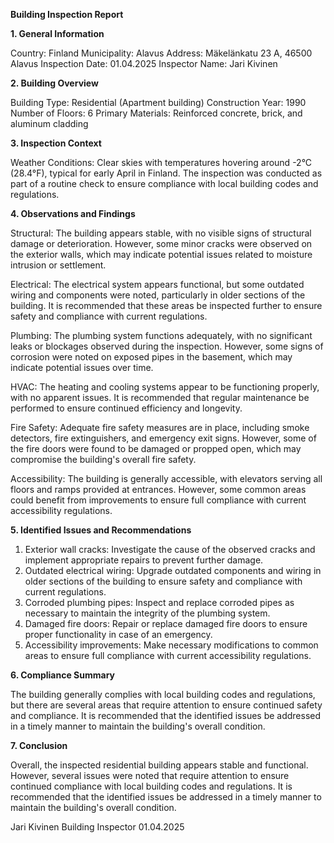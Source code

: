  **Building Inspection Report**

**1. General Information**

Country: Finland
Municipality: Alavus
Address: Mäkelänkatu 23 A, 46500 Alavus
Inspection Date: 01.04.2025
Inspector Name: Jari Kivinen

**2. Building Overview**

Building Type: Residential (Apartment building)
Construction Year: 1990
Number of Floors: 6
Primary Materials: Reinforced concrete, brick, and aluminum cladding

**3. Inspection Context**

Weather Conditions: Clear skies with temperatures hovering around -2°C (28.4°F), typical for early April in Finland. The inspection was conducted as part of a routine check to ensure compliance with local building codes and regulations.

**4. Observations and Findings**

Structural: The building appears stable, with no visible signs of structural damage or deterioration. However, some minor cracks were observed on the exterior walls, which may indicate potential issues related to moisture intrusion or settlement.

Electrical: The electrical system appears functional, but some outdated wiring and components were noted, particularly in older sections of the building. It is recommended that these areas be inspected further to ensure safety and compliance with current regulations.

Plumbing: The plumbing system functions adequately, with no significant leaks or blockages observed during the inspection. However, some signs of corrosion were noted on exposed pipes in the basement, which may indicate potential issues over time.

HVAC: The heating and cooling systems appear to be functioning properly, with no apparent issues. It is recommended that regular maintenance be performed to ensure continued efficiency and longevity.

Fire Safety: Adequate fire safety measures are in place, including smoke detectors, fire extinguishers, and emergency exit signs. However, some of the fire doors were found to be damaged or propped open, which may compromise the building's overall fire safety.

Accessibility: The building is generally accessible, with elevators serving all floors and ramps provided at entrances. However, some common areas could benefit from improvements to ensure full compliance with current accessibility regulations.

**5. Identified Issues and Recommendations**

1. Exterior wall cracks: Investigate the cause of the observed cracks and implement appropriate repairs to prevent further damage.
2. Outdated electrical wiring: Upgrade outdated components and wiring in older sections of the building to ensure safety and compliance with current regulations.
3. Corroded plumbing pipes: Inspect and replace corroded pipes as necessary to maintain the integrity of the plumbing system.
4. Damaged fire doors: Repair or replace damaged fire doors to ensure proper functionality in case of an emergency.
5. Accessibility improvements: Make necessary modifications to common areas to ensure full compliance with current accessibility regulations.

**6. Compliance Summary**

The building generally complies with local building codes and regulations, but there are several areas that require attention to ensure continued safety and compliance. It is recommended that the identified issues be addressed in a timely manner to maintain the building's overall condition.

**7. Conclusion**

Overall, the inspected residential building appears stable and functional. However, several issues were noted that require attention to ensure continued compliance with local building codes and regulations. It is recommended that the identified issues be addressed in a timely manner to maintain the building's overall condition.

Jari Kivinen
Building Inspector
01.04.2025